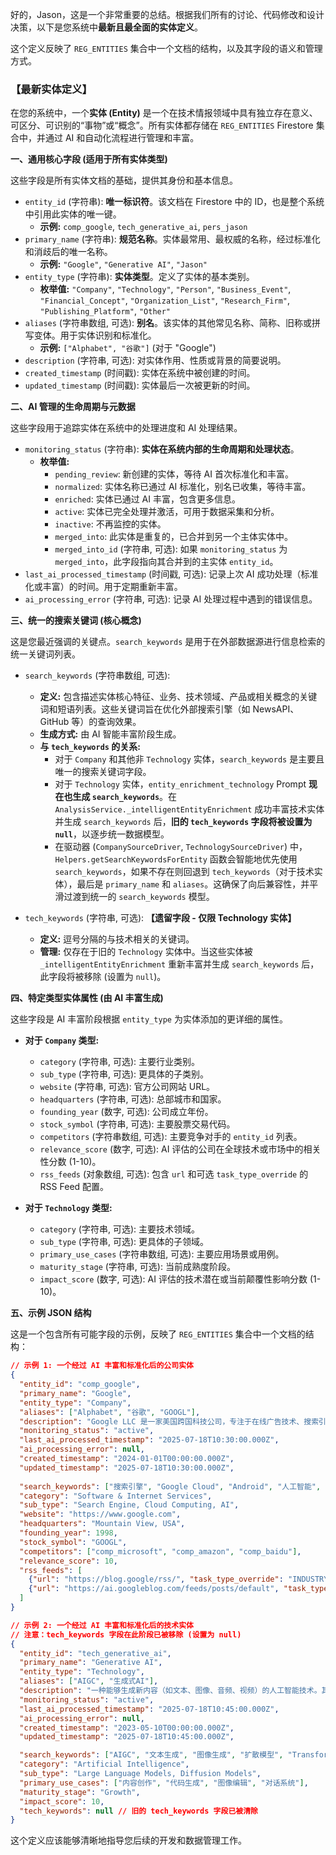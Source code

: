 好的，Jason，这是一个非常重要的总结。根据我们所有的讨论、代码修改和设计决策，以下是您系统中**最新且最全面的实体定义**。

这个定义反映了 `REG_ENTITIES` 集合中一个文档的结构，以及其字段的语义和管理方式。

### **【最新实体定义】**

在您的系统中，一个**实体 (Entity)** 是一个在技术情报领域中具有独立存在意义、可区分、可识别的“事物”或“概念”。所有实体都存储在 `REG_ENTITIES` Firestore 集合中，并通过 AI 和自动化流程进行管理和丰富。

**一、通用核心字段 (适用于所有实体类型)**

这些字段是所有实体文档的基础，提供其身份和基本信息。

*   `entity_id` (字符串): **唯一标识符**。该文档在 Firestore 中的 ID，也是整个系统中引用此实体的唯一键。
    *   **示例:** `comp_google`, `tech_generative_ai`, `pers_jason`
*   `primary_name` (字符串): **规范名称**。实体最常用、最权威的名称，经过标准化和消歧后的唯一名称。
    *   **示例:** `"Google"`, `"Generative AI"`, `"Jason"`
*   `entity_type` (字符串): **实体类型**。定义了实体的基本类别。
    *   **枚举值:** `"Company"`, `"Technology"`, `"Person"`, `"Business_Event"`, `"Financial_Concept"`, `"Organization_List"`, `"Research_Firm"`, `"Publishing_Platform"`, `"Other"`
*   `aliases` (字符串数组, 可选): **别名**。该实体的其他常见名称、简称、旧称或拼写变体。用于实体识别和标准化。
    *   **示例:** `["Alphabet", "谷歌"]` (对于 "Google")
*   `description` (字符串, 可选): 对实体作用、性质或背景的简要说明。
*   `created_timestamp` (时间戳): 实体在系统中被创建的时间。
*   `updated_timestamp` (时间戳): 实体最后一次被更新的时间。

**二、AI 管理的生命周期与元数据**

这些字段用于追踪实体在系统中的处理进度和 AI 处理结果。

*   `monitoring_status` (字符串): **实体在系统内部的生命周期和处理状态**。
    *   **枚举值:**
        *   `pending_review`: 新创建的实体，等待 AI 首次标准化和丰富。
        *   `normalized`: 实体名称已通过 AI 标准化，别名已收集，等待丰富。
        *   `enriched`: 实体已通过 AI 丰富，包含更多信息。
        *   `active`: 实体已完全处理并激活，可用于数据采集和分析。
        *   `inactive`: 不再监控的实体。
        *   `merged_into`: 此实体是重复的，已合并到另一个主体实体中。
        *   `merged_into_id` (字符串, 可选): 如果 `monitoring_status` 为 `merged_into`，此字段指向其合并到的主实体 `entity_id`。
*   `last_ai_processed_timestamp` (时间戳, 可选): 记录上次 AI 成功处理（标准化或丰富）的时间。用于定期重新丰富。
*   `ai_processing_error` (字符串, 可选): 记录 AI 处理过程中遇到的错误信息。

**三、统一的搜索关键词 (核心概念)**

这是您最近强调的关键点。`search_keywords` 是用于在外部数据源进行信息检索的统一关键词列表。

*   `search_keywords` (字符串数组, 可选):
    *   **定义:** 包含描述实体核心特征、业务、技术领域、产品或相关概念的关键词和短语列表。这些关键词旨在优化外部搜索引擎（如 NewsAPI、GitHub 等）的查询效果。
    *   **生成方式:** 由 AI 智能丰富阶段生成。
    *   **与 `tech_keywords` 的关系:**
        *   对于 `Company` 和其他非 `Technology` 实体，`search_keywords` 是主要且唯一的搜索关键词字段。
        *   对于 `Technology` 实体，`entity_enrichment_technology` Prompt **现在也生成 `search_keywords`**。在 `AnalysisService._intelligentEntityEnrichment` 成功丰富技术实体并生成 `search_keywords` 后，**旧的 `tech_keywords` 字段将被设置为 `null`**，以逐步统一数据模型。
        *   在驱动器 (`CompanySourceDriver`, `TechnologySourceDriver`) 中，`Helpers.getSearchKeywordsForEntity` 函数会智能地优先使用 `search_keywords`，如果不存在则回退到 `tech_keywords`（对于技术实体），最后是 `primary_name` 和 `aliases`。这确保了向后兼容性，并平滑过渡到统一的 `search_keywords` 模型。

*   `tech_keywords` (字符串, 可选): **【遗留字段 - 仅限 Technology 实体】**
    *   **定义:** 逗号分隔的与技术相关的关键词。
    *   **管理:** 仅存在于旧的 `Technology` 实体中。当这些实体被 `_intelligentEntityEnrichment` 重新丰富并生成 `search_keywords` 后，此字段将被移除 (设置为 `null`)。

**四、特定类型实体属性 (由 AI 丰富生成)**

这些字段是 AI 丰富阶段根据 `entity_type` 为实体添加的更详细的属性。

*   **对于 `Company` 类型:**
    *   `category` (字符串, 可选): 主要行业类别。
    *   `sub_type` (字符串, 可选): 更具体的子类别。
    *   `website` (字符串, 可选): 官方公司网站 URL。
    *   `headquarters` (字符串, 可选): 总部城市和国家。
    *   `founding_year` (数字, 可选): 公司成立年份。
    *   `stock_symbol` (字符串, 可选): 主要股票交易代码。
    *   `competitors` (字符串数组, 可选): 主要竞争对手的 `entity_id` 列表。
    *   `relevance_score` (数字, 可选): AI 评估的公司在全球技术或市场中的相关性分数 (1-10)。
    *   `rss_feeds` (对象数组, 可选): 包含 `url` 和可选 `task_type_override` 的 RSS Feed 配置。

*   **对于 `Technology` 类型:**
    *   `category` (字符串, 可选): 主要技术领域。
    *   `sub_type` (字符串, 可选): 更具体的子领域。
    *   `primary_use_cases` (字符串数组, 可选): 主要应用场景或用例。
    *   `maturity_stage` (字符串, 可选): 当前成熟度阶段。
    *   `impact_score` (数字, 可选): AI 评估的技术潜在或当前颠覆性影响分数 (1-10)。

**五、示例 JSON 结构**

这是一个包含所有可能字段的示例，反映了 `REG_ENTITIES` 集合中一个文档的结构：

```json
// 示例 1: 一个经过 AI 丰富和标准化后的公司实体
{
  "entity_id": "comp_google",
  "primary_name": "Google",
  "entity_type": "Company",
  "aliases": ["Alphabet", "谷歌", "GOOGL"],
  "description": "Google LLC 是一家美国跨国科技公司，专注于在线广告技术、搜索引擎、云计算、软件和硬件。",
  "monitoring_status": "active",
  "last_ai_processed_timestamp": "2025-07-18T10:30:00.000Z",
  "ai_processing_error": null,
  "created_timestamp": "2024-01-01T00:00:00.000Z",
  "updated_timestamp": "2025-07-18T10:30:00.000Z",
  
  "search_keywords": ["搜索引擎", "Google Cloud", "Android", "人工智能", "YouTube", "广告技术", "自动驾驶"],
  "category": "Software & Internet Services",
  "sub_type": "Search Engine, Cloud Computing, AI",
  "website": "https://www.google.com",
  "headquarters": "Mountain View, USA",
  "founding_year": 1998,
  "stock_symbol": "GOOGL",
  "competitors": ["comp_microsoft", "comp_amazon", "comp_baidu"],
  "relevance_score": 10,
  "rss_feeds": [
    {"url": "https://blog.google/rss/", "task_type_override": "INDUSTRY_DYNAMICS"},
    {"url": "https://ai.googleblog.com/feeds/posts/default", "task_type_override": "TECH_NEWS"}
  ]
}

// 示例 2: 一个经过 AI 丰富和标准化后的技术实体
// 注意：tech_keywords 字段在此阶段已被移除 (设置为 null)
{
  "entity_id": "tech_generative_ai",
  "primary_name": "Generative AI",
  "entity_type": "Technology",
  "aliases": ["AIGC", "生成式AI"],
  "description": "一种能够生成新内容（如文本、图像、音频、视频）的人工智能技术。其核心在于学习现有数据的模式并创造出新的、逼真的样本。",
  "monitoring_status": "active",
  "last_ai_processed_timestamp": "2025-07-18T10:45:00.000Z",
  "ai_processing_error": null,
  "created_timestamp": "2023-05-10T00:00:00.000Z",
  "updated_timestamp": "2025-07-18T10:45:00.000Z",

  "search_keywords": ["AIGC", "文本生成", "图像生成", "扩散模型", "Transformer", "大型语言模型", "深度学习"],
  "category": "Artificial Intelligence",
  "sub_type": "Large Language Models, Diffusion Models",
  "primary_use_cases": ["内容创作", "代码生成", "图像编辑", "对话系统"],
  "maturity_stage": "Growth",
  "impact_score": 10,
  "tech_keywords": null // 旧的 tech_keywords 字段已被清除
}
```

这个定义应该能够清晰地指导您后续的开发和数据管理工作。
